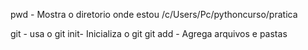 pwd - Mostra o diretorio onde estou
/c/Users/Pc/pythoncurso/pratica

git - usa o git 
 init- Inicializa o git
 git add - Agrega arquivos e pastas